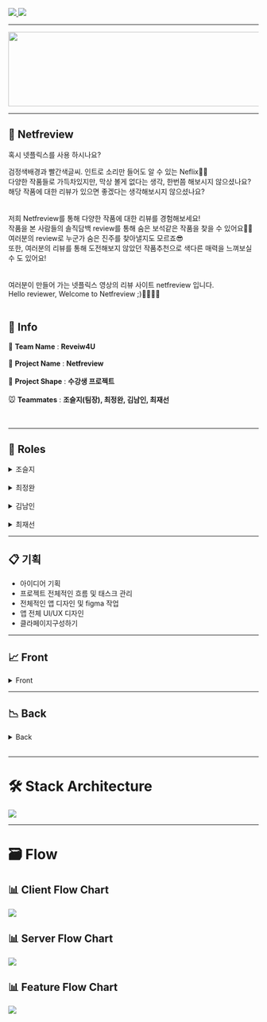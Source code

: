 <a href="https://netfreview.com">![](https://img.shields.io/badge/PROJECT-Netfreivew-red?style=for-the-badge) </a>
![](https://img.shields.io/badge/Netfreview-Web-black?style=for-the-badge)

***********

<center><img src="https://github.com/codestates/Netfreview-client/blob/dev/img/Logo/netfreview-logo.png?raw=true" width="700" height="150"></center>

*************
## 🎥 Netfreview


혹시 넷플릭스를 사용 하시나요?

검정색배경과 빨간색글씨. 인트로 소리만 들어도 알 수 있는 Neflix🍿🎥<br />
다양한 작품들로 가득차있지만, 막상 볼게 없다는 생각, 한번쯤 해보시지 않으셨나요?<br />
해당 작품에 대한 리뷰가 있으면 좋겠다는 생각해보시지 않으셨나요?<br />
<br />
<br />
저희 Netfreview를 통해 다양한 작품에 대한 리뷰를 경험해보세요!<br />
작품을 본 사람들의 솔직담백 review를 통해 숨은 보석같은 작품을 찾을 수 있어요💎💍<br />
여러분의 review로 누군가 숨은 진주를 찾아낼지도 모르죠😎<br />
또한, 여러분의 리뷰를 통해 도전해보지 않았던 작품추천으로 색다른 매력을 느껴보실 수 도 있어요!<br />
<br />
<br />
여러분이 만들어 가는 넷플릭스 영상의 리뷰 사이트 netfreview 입니다.<br />
Hello reviewer, Welcome to Netfreview ;)🙋‍♂🙋‍♀
<br />
<br />
## 📎 Info
🐶 **Team Name** : **Reveiw4U**<br />
<br /> 
🦊 **Project Name** : **Netfreview**<br />
<br />
🐰 **Project Shape** : **수강생 프로젝트**<br />
<br />
🐭 **Teammates** : **조슬지(팀장), 최정완, 김남인, 최재선** <br />
<br />
<br />
******
## 📌 Roles

<details>
<summary>조슬지</summary>

<ul>
   <br />
<a href=https://github.com/Seulji-jo><img src=https://img.shields.io/badge/github-Seulji--jo-fcba03?style=for-the-badge&logo=GitHub/></a><br />
<img src=https://img.shields.io/badge/position-frontend-red?style=for-the-badge />
   
- Stack : React,React-Hooks, Typescript, Redux, Redux-Thunk,SCSS,CSS</li>
- Contributions
- **Client**
  - UI 기획 및 디자인
    - 유아이디자인
  - 메인페이지
    - 메인페이지 디자인
  - 로그인모달창
    - 
  - 회원가입모달창
    - 
  - 리뷰페이지
    - 
  - 영화추천모달창
    - 
  - 마이페이지
    - 
  - 유저정보수정페이지
    - 
  - 유저페이지
    - 
  - 검색페이지
    - 
</details>

<br>

<details>
<summary>최정완</summary>
<ul>
<br>
<a href=https://github.com/choijw1116><img src=https://img.shields.io/badge/github-choijw1116-brightgreen?style=for-the-badge&logo=GitHub/></a><br />
   <img src=https://img.shields.io/badge/position-frontend-red?style=for-the-badge />
   
- Stack : React,React-Hooks, Typescript, Redux, Redux-Thunk,SCSS,CSS</li>
- Contributions
- **Client**
  - UI 기획 및 디자인
    - 유아이디자인
  - 메인페이지
    - 메인페이지 디자인
  - 로그인모달창
    - 
  - 회원가입모달창
    - 
  - 리뷰페이지
    - 
  - 영화추천모달창
    - 
  - 마이페이지
    - 
  - 유저정보수정페이지
    - 
  - 유저페이지
    - 
  - 검색페이지
    - 
</details>
<br>

<details>
<summary>김남인</summary>
<a href=https://github.com/southppp22><img src=https://img.shields.io/badge/github-southppp22-blueviolet?style=for-the-badge&logo=GitHub/></a><br />
<img src=https://img.shields.io/badge/position-fullstack-red?style=for-the-badge />
   
- Stack : React,React-Hooks, Typescript, Redux, Redux-Thunk, SCSS, CSS, typescript, nest.js, typeorm, jwt, mysql, aws cloudfront, s3
- Contributions
- **Client**
  - UI 기획 및 디자인
    - 유아이디자인
  - 메인페이지
    - 메인페이지 디자인
  - 로그인모달창
    - 
  - 회원가입모달창
    - 
  - 리뷰페이지
    - 
  - 영화추천모달창
    - 
  - 마이페이지
    - 
  - 유저정보수정페이지
    - 
  - 유저페이지
    - 
  - 검색페이지
    - 
- **Server**
   - DB설계
     - 
   - API


</details>
<br>

<details>
<summary>최재선</summary>

  <br>
<a href=https://github.com/10o0o><img src=https://img.shields.io/badge/github-10o0o-blue?style=for-the-badge&logo=GitHub/></a><br />
<img src=https://img.shields.io/badge/position-backend-red?style=for-the-badge />
   
- Stack : Typescript, nest.js, typeorm, jwt, mysql, aws cloudfront, s3, rds, route53, elb, aws certificate manager, ec2
- Contributions
- **Server**
     - 공동작업
     - Typescript, Nestjs, typeorm을 통한 개발환경 구축
     - dbdiagram을 사용하여 스키마 작성
     - git book을 사용하여 API 문서 작업
  
   - DATABASE
     - DB스키마를 토대로 엔티티 생성, 엔티티 관계설정을 통해 DB관계 설정
     - typeOrm 을 통한 쿼리문 작성
     - MySQL workbench를 통한 DB관리

   - NEST JS
     - nest js를 통한 서버 구축
     - passport를 통한 유효성 검사
     - jwt를 통한 토큰 발급

   - User API
     - 특정 유저의 ID를 받아 해당 유저의 정보를 주는 API 작성
     - JWT를 통한 토큰 유효성 검사
     - 유저정보 수정 api 작성 
     - 비밀번호 찾기 시 보안을 고려하여 3분간 유효한 토큰으로 유효성 검사 실행
 
   - Video API
     - 특정 유저가 리뷰를 단 비디오 정보를 토대로, 그 유저와 같은 비디오를 많이 본 다른 유저가 본 비디오 중, 해당 유저가 보지 않은 비디오를 추천하는 알고리즘 및 query문 구현
     - 특정 비디오의 리뷰를 불러오는 api 구현
     - JWT를 사용하여 admin 권한으로 Video를 홈페이지에 추가 가능한 api 구현
     - 비디오의 평균 별점을 기준으로 가장 높은 별점을 가진 비디오 5개를 받는 api 구현
     - 비디오의 리뷰 개수를 기준으로 가장 많은 리뷰를 가진 비디오 5개, 적은 리뷰를 가진 비디오 5개를 받는 api 구현
     - 유저를 입력받아 해당 유저가 작성한 리뷰가 있는 비디오를 리턴해주는 api 구현
     
   - Review API
     - 모든 리뷰 중 가장 좋아요가 많은 리뷰에서 그 리뷰의 대상인 비디오와, 그 리뷰를 쓴 유저의 정보를 주는 api 구현
     - 한 유저가 어떤 리뷰에 대해 좋아요를 생성 및 제거 할 수 있는 api 구현
     - 특정 비디오ID값을 받아 해당 비디오의 reviewList를 평균 평점이 높은 순으로 리턴하는 api 구현
     - 비회원 로그인으로 접근 시 임시로 guest유저의 권한을 주도록 하여 접근 가능하도록 구현
     - 리뷰의 생성, 삭제, 수정 기능 api 구현

   - 배포
     - AWS RDS 사용
     - AWS Route53을 통한 도메인 사용
     - AWS ELB를 통하여 AWS certificate manager적용(https)
     - AWS EC2로 route53, elb를 통하여 배포
     - pm2를 이용한 서버 실시간 배포

   - 기타
     - 웹 크롤링을 통하여 DB video 데이터 축적(cheerio사용)
     - Amazon Cli를 통한 S3배포 자동화
     - 서버 에러 핸들링

</details>
<div>

----------------------------------------------------------------------------------
📋 기획
----------------------------------------------------------------------------------

- 아이디어 기획
- 프로젝트 전체적인 흐름 및 태스크 관리
- 전체적인 앱 디자인 및 figma 작업
- 앱 전체 UI/UX 디자인
- 클라페이지구성하기

----------------------------------------------------------------------------------
📈 Front
----------------------------------------------------------------------------------
<details>
   <summary>Front</summary>

- 로그인, 회원가입 기능
   - 회원가입,로그인 유효성검사
   - 비밀번호를 잊었을시, 비밀번호 재설정
   - 구글 oauth

- 마이페이지
   - 개인정보수정
   - 프로필 이미지 수정
   - 내가 쓴 리뷰

- 메인페이지
   - 탑5 리스트 추천
   - 최다리뷰작품 추천
   - 리뷰가 없는 작품추천
   - 배너슬라이드(리뷰1위작품,리뷰가 필요한 작품, 베스트리뷰어)

- 리뷰페이지
   - 작품 총평점
   - 작품 상세설명
   - 리뷰쓰기
   - 쓰여진 리뷰 리스트
   - 리뷰어의 아이디 클릭시, 리뷰어의 마이페이지로 이동

- 서치페이지
   - 단어를 적었을때, 단어에 해당하는 작품서치

- 영화추천모달창
   - 내가 적은 리뷰를 통해, 도전해보지 않았던 장르의 작품추천
   - 로그인 후에 사용가능
   - 로그인 한 후에, 내가 적은 리뷰가 없으면, 메인페이지로 이동
</details>


---------------------------------------------------------------------------
📉 Back
---------------------------------------------------------------------------
<details>
   <summary>Back</summary>
- 유저정보
   - 로그인, 로그아웃, 회원가입 기능
   - 유저정보의 수정 및 비밀번호 찾기 기능
   - 다른 유저의 정보 불러오기
   - accessToken, refreshToken을 통한 유효성 검사

- 리뷰작성
   - 리뷰 작성, 수정, 삭제
   - 리뷰에 대해 좋아요 추가 및 제거
   - 한 비디오에 대한 리뷰 리스트 좋아요 순으로 정렬하여 얻음
   - OAuth Social Login(구글 로그인)

- 비디오
   - 비디오 추가기능(관리자 계정)
   - 비디오 검색 기능
   - 페이지 별 비디오 리스트
   - 유저의 리뷰를 기반으로 한 비디오 추천 기능
   - 별점별, 리뷰 개수 별 비디오 추천 기능

- typeorm 관계 설정 및 구성
- AWS route53, elb, ec2를 통한 배포
- AWS certificate manager을 통한 Https 적용
- AWS RDS 사용
- MVC구성


</details>

</div>
<br>


******
# 🛠 Stack Architecture

<img src="https://github.com/codestates/Netfreview-client/blob/dev/img/flowchart/%EC%8A%A4%ED%81%AC%EB%A6%B0%EC%83%B7%202021-03-14%20%EC%98%A4%ED%9B%84%2011.08.25.png?raw=true" />

<br />

******
# 🗃 Flow

## 📊 Client Flow Chart

<img src="https://github.com/codestates/Netfreview-client/blob/dev/img/flowchart/client-flowchart.png?raw=true" />

## 📊 Server Flow Chart

<img src="https://github.com/codestates/Netfreview-client/blob/dev/img/flowchart/server-flowchart.png?raw=true"  />

## 📊 Feature Flow Chart
<img src="https://github.com/codestates/Netfreview-client/blob/dev/img/flowchart/feature-flowchart.png?raw=true" />
